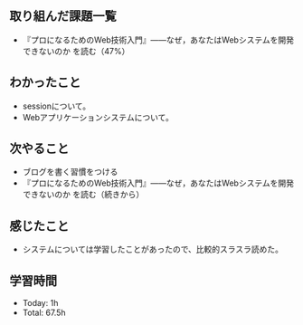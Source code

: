 ## 取り組んだ課題一覧
- 『プロになるためのWeb技術入門』――なぜ，あなたはWebシステムを開発できないのか を読む（47%）
## わかったこと
- sessionについて。
- Webアプリケーションシステムについて。
## 次やること
- ブログを書く習慣をつける
- 『プロになるためのWeb技術入門』――なぜ，あなたはWebシステムを開発できないのか を読む（続きから）
## 感じたこと
- システムについては学習したことがあったので、比較的スラスラ読めた。
## 学習時間
- Today: 1h
- Total: 67.5h
